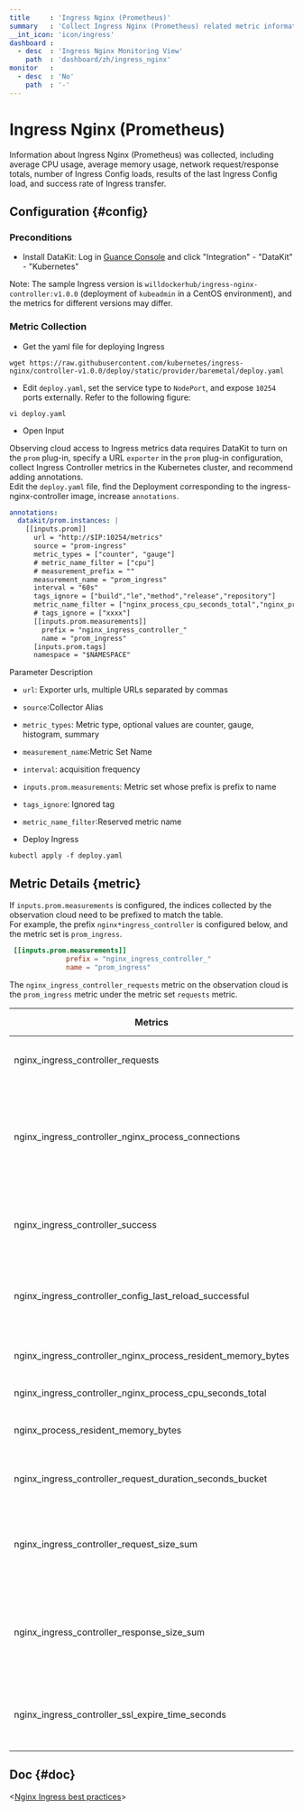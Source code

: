 ```yaml
---
title     : 'Ingress Nginx (Prometheus)'
summary   : 'Collect Ingress Nginx (Prometheus) related metric information'
__int_icon: 'icon/ingress'
dashboard :
  - desc  : 'Ingress Nginx Monitoring View'
    path  : 'dashboard/zh/ingress_nginx'
monitor   :
  - desc  : 'No'
    path  : '-'
---
```


<!-- markdownlint-disable MD025 -->
# Ingress Nginx (Prometheus)
<!-- markdownlint-enable -->

Information about Ingress Nginx (Prometheus) was collected, including average CPU usage, average memory usage, network request/response totals, number of Ingress Config loads, results of the last Ingress Config load, and success rate of Ingress transfer.


## Configuration {#config}

### Preconditions

- Install DataKit: Log in [Guance Console](https://console.guance.com/) and click "Integration" - "DataKit" - "Kubernetes"

Note: The sample Ingress version is `willdockerhub/ingress-nginx-controller:v1.0.0` (deployment of `kubeadmin` in a CentOS environment), and the metrics for different versions may differ.

### Metric Collection

- Get the yaml file for deploying Ingress

```shell
wget https://raw.githubusercontent.com/kubernetes/ingress-nginx/controller-v1.0.0/deploy/static/provider/baremetal/deploy.yaml
```

- Edit `deploy.yaml`, set the service type to `NodePort`, and expose `10254` ports externally. Refer to the following figure:

```shell
vi deploy.yaml
```

- Open Input

Observing cloud access to Ingress metrics data requires DataKit to turn on the `prom` plug-in, specify a URL `exporter` in the `prom` plug-in configuration, collect Ingress Controller metrics in the Kubernetes cluster, and recommend adding annotations. <br />
Edit the `deploy.yaml` file, find the Deployment corresponding to the ingress-nginx-controller image, increase `annotations`.

```yaml
annotations:
  datakit/prom.instances: |
    [[inputs.prom]]
      url = "http://$IP:10254/metrics"
      source = "prom-ingress"
      metric_types = ["counter", "gauge"]
      # metric_name_filter = ["cpu"]
      # measurement_prefix = ""
      measurement_name = "prom_ingress"
      interval = "60s"
      tags_ignore = ["build","le","method","release","repository"]
      metric_name_filter = ["nginx_process_cpu_seconds_total","nginx_process_resident_memory_bytes","request_size_sum","response_size_sum","requests","success","config_last_reload_successful"]
      # tags_ignore = ["xxxx"]
      [[inputs.prom.measurements]]
        prefix = "nginx_ingress_controller_"
        name = "prom_ingress"
      [inputs.prom.tags]
      namespace = "$NAMESPACE"
```

Parameter Description

- `url`: Exporter urls, multiple URLs separated by commas
- `source`:Collector Alias
- `metric_types`: Metric type, optional values are counter, gauge, histogram, summary
- `measurement_name`:Metric Set Name
- `interval`: acquisition frequency
- `inputs.prom.measurements`: Metric set whose prefix is prefix to name
- `tags_ignore`: Ignored tag
- `metric_name_filter`:Reserved metric name

- Deploy Ingress

```shell
kubectl apply -f deploy.yaml
```

## Metric Details {metric}

If `inputs.prom.measurements` is configured, the indices collected by the observation cloud need to be prefixed to match the table. <br />
For example, the prefix `nginx*ingress_controller` is configured below, and the metric set is `prom_ingress`.

```toml
 [[inputs.prom.measurements]]
              prefix = "nginx_ingress_controller_"
              name = "prom_ingress"
```

The `nginx_ingress_controller_requests` metric on the observation cloud is the `prom_ingress` metric under the metric set `requests` metric.

| Metrics                                                         |Describe| Data type | unit  |
| ------------------------------------------------------------ | ----------------------------------------------------------------------------------- | -------- | ----- |
| nginx_ingress_controller_requests                            |The total number of client requests| int      | count |
| nginx_ingress_controller_nginx_process_connections           |current number of client connections with state {active, reading, writing, waiting}| int      | count |
| nginx_ingress_controller_success                             |Cumulative number of Ingress controller reload operations| int      | count |
| nginx_ingress_controller_config_last_reload_successful       |Whether the last configuration reload attempt was successful| int      | count |
| nginx_ingress_controller_nginx_process_resident_memory_bytes |number of bytes of memory in use| float    | B     |
| nginx_ingress_controller_nginx_process_cpu_seconds_total     |Cpu usage in seconds| float    | B     |
| nginx_process_resident_memory_bytes                          |number of bytes of memory in use| int      | B     |
| nginx_ingress_controller_request_duration_seconds_bucket     |The request processing time in milliseconds| int      | count |
| nginx_ingress_controller_request_size_sum                    |The request length (including request line, header, and request body)| int      | count |
| nginx_ingress_controller_response_size_sum                   |The response length (including request line, header, and request body)| int      | count |
| nginx_ingress_controller_ssl_expire_time_seconds             |Number of seconds since 1970 to the SSL Certificate expire| int      | count |

## Doc {#doc}

<[Nginx Ingress best practices](../best-practices/cloud-native/ingress-nginx.md)>


